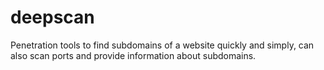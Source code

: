 # deepscan
Penetration tools to find subdomains of a website quickly and simply, can also scan ports and provide information about subdomains.
